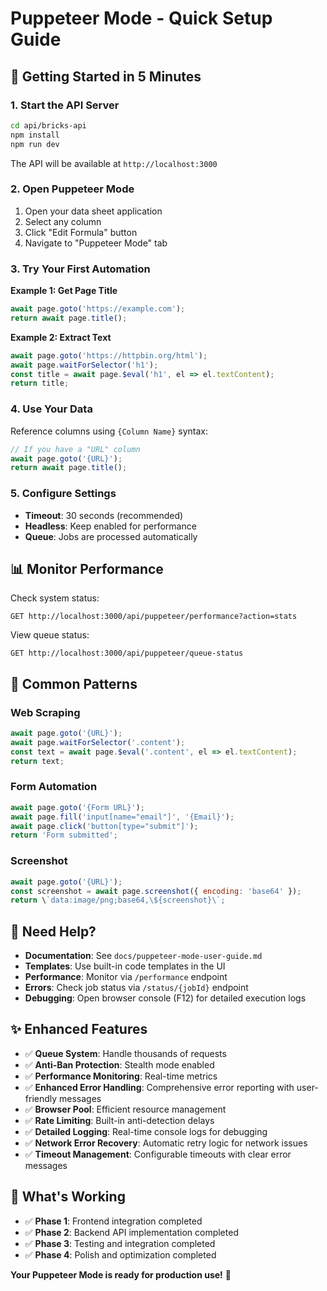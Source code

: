 # Puppeteer Mode - Quick Setup Guide

## 🚀 Getting Started in 5 Minutes

### 1. Start the API Server

```bash
cd api/bricks-api
npm install
npm run dev
```

The API will be available at `http://localhost:3000`

### 2. Open Puppeteer Mode

1. Open your data sheet application
2. Select any column 
3. Click "Edit Formula" button
4. Navigate to "Puppeteer Mode" tab

### 3. Try Your First Automation

**Example 1: Get Page Title**
```javascript
await page.goto('https://example.com');
return await page.title();
```

**Example 2: Extract Text**
```javascript
await page.goto('https://httpbin.org/html');
await page.waitForSelector('h1');
const title = await page.$eval('h1', el => el.textContent);
return title;
```

### 4. Use Your Data

Reference columns using `{Column Name}` syntax:

```javascript
// If you have a "URL" column
await page.goto('{URL}');
return await page.title();
```

### 5. Configure Settings

- **Timeout**: 30 seconds (recommended)
- **Headless**: Keep enabled for performance
- **Queue**: Jobs are processed automatically

## 📊 Monitor Performance

Check system status:
```
GET http://localhost:3000/api/puppeteer/performance?action=stats
```

View queue status:
```
GET http://localhost:3000/api/puppeteer/queue-status
```

## 🔧 Common Patterns

### Web Scraping
```javascript
await page.goto('{URL}');
await page.waitForSelector('.content');
const text = await page.$eval('.content', el => el.textContent);
return text;
```

### Form Automation
```javascript
await page.goto('{Form URL}');
await page.fill('input[name="email"]', '{Email}');
await page.click('button[type="submit"]');
return 'Form submitted';
```

### Screenshot
```javascript
await page.goto('{URL}');
const screenshot = await page.screenshot({ encoding: 'base64' });
return \`data:image/png;base64,\${screenshot}\`;
```

## 🛟 Need Help?

- **Documentation**: See `docs/puppeteer-mode-user-guide.md`
- **Templates**: Use built-in code templates in the UI
- **Performance**: Monitor via `/performance` endpoint
- **Errors**: Check job status via `/status/{jobId}` endpoint
- **Debugging**: Open browser console (F12) for detailed execution logs

## ✨ Enhanced Features

- ✅ **Queue System**: Handle thousands of requests
- ✅ **Anti-Ban Protection**: Stealth mode enabled
- ✅ **Performance Monitoring**: Real-time metrics
- ✅ **Enhanced Error Handling**: Comprehensive error reporting with user-friendly messages
- ✅ **Browser Pool**: Efficient resource management
- ✅ **Rate Limiting**: Built-in anti-detection delays
- ✅ **Detailed Logging**: Real-time console logs for debugging
- ✅ **Network Error Recovery**: Automatic retry logic for network issues
- ✅ **Timeout Management**: Configurable timeouts with clear error messages

## 🎯 What's Working

- ✅ **Phase 1**: Frontend integration completed
- ✅ **Phase 2**: Backend API implementation completed  
- ✅ **Phase 3**: Testing and integration completed
- ✅ **Phase 4**: Polish and optimization completed

**Your Puppeteer Mode is ready for production use!** 🎉
